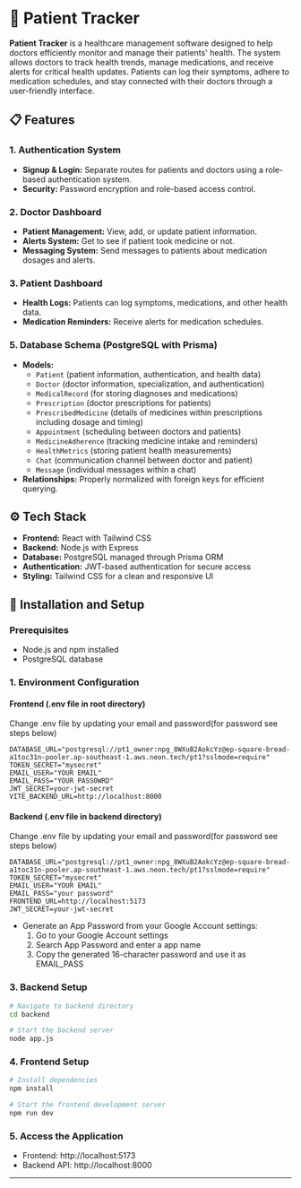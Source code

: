 # 🏥 Patient Tracker

**Patient Tracker** is a healthcare management software designed to help doctors efficiently monitor and manage their patients' health. The system allows doctors to track health trends, manage medications, and receive alerts for critical health updates. Patients can log their symptoms, adhere to medication schedules, and stay connected with their doctors through a user-friendly interface.



## 📋 Features

### 1. **Authentication System**
- **Signup & Login:** Separate routes for patients and doctors using a role-based authentication system.
- **Security:** Password encryption and role-based access control.

### 2. **Doctor Dashboard**
- **Patient Management:** View, add, or update patient information.
- **Alerts System:** Get to see if patient took medicine or not.
- **Messaging System:** Send messages to patients about medication dosages and alerts.

### 3. **Patient Dashboard**
- **Health Logs:** Patients can log symptoms, medications, and other health data.
- **Medication Reminders:** Receive alerts for medication schedules.

### 5. **Database Schema (PostgreSQL with Prisma)**
- **Models:**
  - `Patient` (patient information, authentication, and health data)
  - `Doctor` (doctor information, specialization, and authentication)
  - `MedicalRecord` (for storing diagnoses and medications)
  - `Prescription` (doctor prescriptions for patients)
  - `PrescribedMedicine` (details of medicines within prescriptions including dosage and timing)
  - `Appointment` (scheduling between doctors and patients)
  - `MedicineAdherence` (tracking medicine intake and reminders)
  - `HealthMetrics` (storing patient health measurements)
  - `Chat` (communication channel between doctor and patient)
  - `Message` (individual messages within a chat)
- **Relationships:** Properly normalized with foreign keys for efficient querying.


## ⚙️ Tech Stack

- **Frontend:** React with Tailwind CSS
- **Backend:** Node.js with Express
- **Database:** PostgreSQL managed through Prisma ORM
- **Authentication:** JWT-based authentication for secure access
- **Styling:** Tailwind CSS for a clean and responsive UI




## 🚀 Installation and Setup

### Prerequisites
- Node.js and npm installed
- PostgreSQL database

### 1. Environment Configuration

#### Frontend (.env file in root directory)
Change .env file by updating your email and password(for password see steps below)
```env
DATABASE_URL="postgresql://pt1_owner:npg_8WXuB2AokcYz@ep-square-bread-a1toc31n-pooler.ap-southeast-1.aws.neon.tech/pt1?sslmode=require"
TOKEN_SECRET="mysecret"
EMAIL_USER="YOUR EMAIL"
EMAIL_PASS="YOUR PASSOWRD"
JWT_SECRET=your-jwt-secret
VITE_BACKEND_URL=http://localhost:8000
```

#### Backend (.env file in backend directory)
Change .env file by updating your email and password(for password see steps below)
```env
DATABASE_URL="postgresql://pt1_owner:npg_8WXuB2AokcYz@ep-square-bread-a1toc31n-pooler.ap-southeast-1.aws.neon.tech/pt1?sslmode=require"
TOKEN_SECRET="mysecret"
EMAIL_USER="YOUR EMAIL"
EMAIL_PASS="your password"
FRONTEND_URL=http://localhost:5173
JWT_SECRET=your-jwt-secret
```
- Generate an App Password from your Google Account settings:
  1. Go to your Google Account settings
  2. Search App Password and enter a app name
  3. Copy the generated 16-character password and use it as EMAIL_PASS

### 3. Backend Setup
```bash
# Navigate to backend directory
cd backend

# Start the backend server
node app.js
```

### 4. Frontend Setup
```bash
# Install dependencies
npm install

# Start the frontend development server
npm run dev
```


### 5. Access the Application
- Frontend: http://localhost:5173
- Backend API: http://localhost:8000

---
